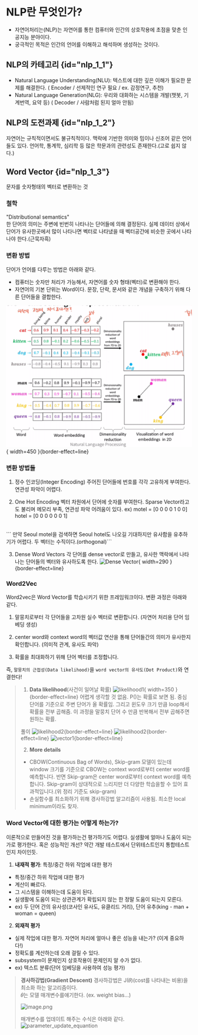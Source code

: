 # NLP란 무엇인가?
- 자연어처리는(NLP)는 자연어를 통한 컴퓨터와 인간의 상호작용에 초점을 맞춘 인공지능 분야이다.
- 궁극적인 목적은 인간의 언어를 이해하고 해석하며 생성하는 것이다.

## NLP의 카테고리 {id="nlp_1_1"}
- Natural Language Understanding(NLU): 텍스트에 대한 깊은 이해가 필요한 문제를 해결한다.
  ( Encoder / 선제적인 연구 필요 / ex. 감정연구, 추천)
- Natural Language Generation(NLG): 우리와 대화하는 시스템을 개발(챗봇, 기계번역, 요약 등)
  ( Decoder / 사람처럼 된지 얼마 안됨)


## NLP의 도전과제 {id="nlp_1_2"}
자연어는 규칙적이면서도 불규칙적이다. 맥락에 기반한 의미와 밈이나 신조어 같은 언어들도 있다.
언어학, 통계학, 심리학 등 많은 학문과의 관련성도 존재한다.(고로 쉽지 않다.)


## Word Vector {id="nlp_1_3"}
문자를 숫자형태의 벡터로 변환하는 것
### **철학**
"Distributional semantics"<br/>
한 단어의 의미는 주변에 빈번히 나타나는 단어들에 의해 결정된다. 실제 데이터 상에서 단어가 유사한곳에서 많이 나타나면 벡터로 나타냈을 때 벡터공간에 비슷한 곳에서 나타나야 한다.(근묵자흑)
### **변환 방법**
단어가 언어를 다루는 방법은 아래와 같다.
- 컴퓨터는 숫자만 처리가 가능해서, 자연어를 숫자 형태(벡터)로 변환해야 한다.
- 자연어의 기본 단위는 Word이다. 문장, 단락, 문서와 같은 개념을 구축하기 위해 다른 단어들을 결합한다.

![Word 분포도](./images/nlp/word_poisition.png){ width=450 }{border-effect=line}

### **변환 방법들**
1. 정수 인코딩(Integer Encoding)
주어진 단어들에 번호를 각각 고유하게 부여한다. 연관성 파악이 어렵다.

2. One Hot Encoding
벡터 차원에서 단어에 숫자를 부여한다. Sparse Vector라고도 불리며 메모리 부족, 연관성 파악 어려움이 있다.
ex) motel = [0 0 0 0 1 0 0]
   hotel = [0 0 0 0 0 0 1]
<br/>
```  만약 Seoul motel을 검색하면 Seoul hotel도 나오길 기대하지만 유사함을 유추하기가 어렵다. 두 벡터는 수직이다.(orthogonal)```

3. Dense Word Vectors
각 단어를 dense vector로 만들고, 유사한 맥락에서 나타나는 단어들의 벡터와 유사하도록 한다.
![Dense Vector](./images/nlp/dense_vector.png){ width=290 }{border-effect=line}

### **Word2Vec**
Word2vec은 Word Vector를 학습시키기 위한 프레임워크이다.
변환 과정은 아래와 같다.
1. 말뭉치로부터 각 단어들을 고차원 실수 벡터로 변환합니다.
(자연어 처리용 단어 임베딩 생성)

2. center word와 context word의 벡터값 연산을 통해 단어들간의 의미가 유사한지 확인합니다.
(의미적 관계, 유사도 파악)
3. 확률을 최대화하기 위해 단어 벡터를 조정합니다.

즉, `말뭉치의 근접성(Data likelihood)`을 `word vector의 유사도(Dot Product)`와 연결한다!

> 1. **Data likelihood**(사건이 일어날 확률)
>    ![likelihood1](./images/nlp/likelihood1.png){ width=350 }{border-effect=line}
> 어렵게 생각할 것 없음. P()는 확률로 보면 됨. 중심 단어를 기준으로 주변 단어가 올 확률임. 그리고 윈도우 크기 만큼 loop해서 확률을 전부 곱해줌. 이 과정을 말뭉치 단어 수 만큼 반복해서 전부 곱해주면 원하는 확률.
> 
> 풀이
>    ![likelihood2](./images/nlp/likelihood2.png){border-effect=line}
>    ![likelihood2](./images/nlp/likelihood3.png){border-effect=line}
>    ![vector1](./images/nlp/vector1.png){border-effect=line}
> 
> 2. **More details**
> - CBOW(Continuous Bag of Words), Skip-gram 모델이 있는데 window 크기를 기준으로 CBOW는 context word로부터 center word를 예측합니다. 반면 Skip-gram은 center word로부터 context word를 예측합니다.
> Skip-gram이 상대적으로 느리지만 더 다양한 학습을할 수 있어 효과적입니다.(위 정리 기준도 skip-gram)
> - 손실함수를 최소화하기 위해 경사하강법 알고리즘이 사용됨. 최소한 local minimum이라도 찾자.

### **Word Vector에 대한 평가는 어떻게 하는가?**
이론적으로 만들어진 것을 평가하는건 평가하기도 어렵다. 실생활에 얼마나 도움이 되는가로 평가한다. 혹은 성능적인 개선?
약간 개발 테스트에서 단위테스트인지 통합테스트인지 차이인듯.
1. **내재적 평가**: 특정/중간 하위 작업에 대한 평가
- 특정/중간 하위 작업에 대한 평가
- 계산이 빠르다.
- 그 시스템을 이해하는데 도움이 된다.
- 실생활에 도움이 되는 상관관계가 확립되지 않는 한 정말 도움이 되는지 모른다.
- ex) 두 단어 간의 유사성(코사인 유사도, 유클리드 거리), 단어 유추(king - man + woman = queen)
2. **외재적 평가**
- 실제 작업에 대한 평가. 자연어 처리에 얼마나 좋은 성능을 내는가? (이게 중요하다!)
- 정확도를 계산하는데 오래 걸릴 수 있다.
- subsystem이 문제인지 상호작용이 문제인지 알 수가 없다.
- ex) 텍스트 분류(단어 임베딩을 사용하여 성능 평가)

> **경사하강법(Gradient Descent)**
> 경사하강법은 J(𝜃)(cost를 나타내는 비용)을 최소화 하는 알고리즘이다.<br>
> 𝜃는 모델 매개변수를얘기한다. (ex. weight bias...)
> 
> ![image.png](./images/image.png)
> 
> 매개변수를 업데이트 해주는 수식은 아래와 같다.
> ![parameter_update_equantion](./images/parameter_update_equantion.png)